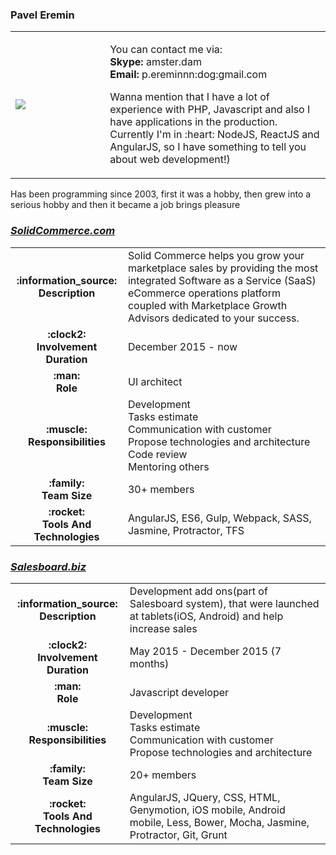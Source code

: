<h3>Pavel Eremin</h3>

<table>
    <tr>
        <td width="30%">
            <img src="https://paveleremin.github.io/paveleremin.jpg">
        </td>
        <td>
            <p>
                You can contact me via:
                <br>
                <b>Skype:</b> amster.dam
                <br>
                <b>Email:</b> p.ereminnn:dog:gmail.com
            </p>
            <p>
                Wanna mention that I have a lot of experience with PHP, Javascript and also I have applications in the production.
                Currently I'm in :heart: NodeJS, ReactJS and AngularJS, so I have something to tell you about web development!)
            </p>
        </td>
    </tr>
</table>

<p>
    Has been programming since 2003, first it was a hobby,
    then grew into a serious hobby and then it became a job brings pleasure
</p>

<h3><i><a href="http://solidcommerce.com" target="_blank">SolidCommerce.com</a></i></h3>
<table>
    <tbody>
        <tr>
            <td align="center"><b>:information_source:<br>Description</b></td>
            <td>
                Solid Commerce helps you grow your marketplace sales by providing the most integrated Software as a Service (SaaS) eCommerce operations platform
                coupled with Marketplace Growth Advisors dedicated to your success.
            </td>
        </tr>
        <tr>
            <td align="center"><b>:clock2:<br>Involvement Duration</b></td>
            <td>
                December 2015 - now
            </td>
        </tr>
        <tr>
            <td align="center"><b>:man:<br>Role</b></td>
            <td>
                UI architect
            </td>
        </tr>
        <tr>
            <td align="center"><b>:muscle:<br>Responsibilities</b></td>
            <td>
                Development<br>
                Tasks estimate<br>
                Communication with customer<br>
                Propose technologies and architecture<br>
                Code review<br>
                Mentoring others
            </td>
        </tr>
        <tr>
            <td align="center"><b>:family:<br>Team Size</b></td>
            <td>
                30+ members
            </td>
        </tr>
        <tr>
            <td align="center"><b>:rocket:<br>Tools And Technologies</b></td>
            <td>
                AngularJS, ES6, Gulp, Webpack, SASS, Jasmine, Protractor, TFS
            </td>
        </tr>
    </tbody>
</table>

<h3><i><a href="http://salesboard.biz" target="_blank">Salesboard.biz</a></i></h3>
<table>
    <tbody>
        <tr>
            <td align="center"><b>:information_source:<br>Description</b></td>
            <td>
                Development add ons(part of Salesboard system),
                that were launched at tablets(iOS, Android) and help increase sales
            </td>
        </tr>
        <tr>
            <td align="center"><b>:clock2:<br>Involvement Duration</b></td>
            <td>
                May 2015 - December 2015 (7 months)
            </td>
        </tr>
        <tr>
            <td align="center"><b>:man:<br>Role</b></td>
            <td>
                Javascript developer
            </td>
        </tr>
        <tr>
            <td align="center"><b>:muscle:<br>Responsibilities</b></td>
            <td>
                Development<br>
                Tasks estimate<br>
                Communication with customer<br>
                Propose technologies and architecture
            </td>
        </tr>
        <tr>
            <td align="center"><b>:family:<br>Team Size</b></td>
            <td>
                20+ members
            </td>
        </tr>
        <tr>
            <td align="center"><b>:rocket:<br>Tools And Technologies</b></td>
            <td>
                AngularJS, JQuery, CSS, HTML, Genymotion, iOS mobile,
                Android mobile, Less, Bower, Mocha, Jasmine, Protractor, Git, Grunt
            </td>
        </tr>
    </tbody>
</table>
